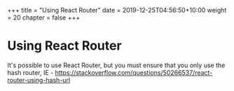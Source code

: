 +++
title = "Using React Router"
date = 2019-12-25T04:56:50+10:00
weight = 20
chapter = false
+++

# Using React Router

It's possible to use React Router, but you must ensure that you only use the hash router, IE - https://stackoverflow.com/questions/50266537/react-router-using-hash-url



